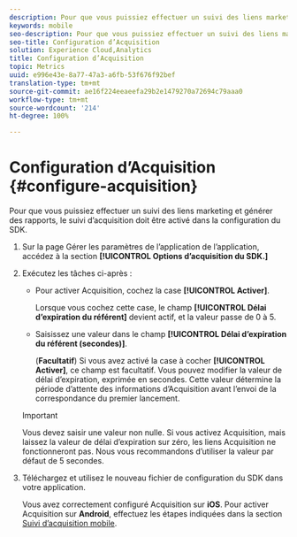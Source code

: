 ```yaml
---
description: Pour que vous puissiez effectuer un suivi des liens marketing et générer des rapports, le suivi d’acquisition doit être activé dans la configuration du SDK.
keywords: mobile
seo-description: Pour que vous puissiez effectuer un suivi des liens marketing et générer des rapports, le suivi d’acquisition doit être activé dans la configuration du SDK.
seo-title: Configuration d’Acquisition
solution: Experience Cloud,Analytics
title: Configuration d’Acquisition
topic: Metrics
uuid: e996e43e-8a77-47a3-a6fb-53f676f92bef
translation-type: tm+mt
source-git-commit: ae16f224eeaeefa29b2e1479270a72694c79aaa0
workflow-type: tm+mt
source-wordcount: '214'
ht-degree: 100%

---
```



# Configuration d’Acquisition {#configure-acquisition}

Pour que vous puissiez effectuer un suivi des liens marketing et générer des rapports, le suivi d’acquisition doit être activé dans la configuration du SDK.

1. Sur la page Gérer les paramètres de l’application de l’application, accédez à la section **[!UICONTROL Options d’acquisition du SDK.]**
1. Exécutez les tâches ci-après :

   * Pour activer Acquisition, cochez la case **[!UICONTROL Activer]**.

      Lorsque vous cochez cette case, le champ **[!UICONTROL Délai d’expiration du référent]** devient actif, et la valeur passe de 0 à 5.

   * Saisissez une valeur dans le champ **[!UICONTROL Délai d’expiration du référent (secondes)]**.

      (**Facultatif**) Si vous avez activé la case à cocher **[!UICONTROL Activer]**, ce champ est facultatif. Vous pouvez modifier la valeur de délai d’expiration, exprimée en secondes. Cette valeur détermine la période d’attente des informations d’Acquisition avant l’envoi de la correspondance du premier lancement.
   >[!IMPORTANT]
   >Vous devez saisir une valeur non nulle. Si vous activez Acquisition, mais laissez la valeur de délai d’expiration sur zéro, les liens Acquisition ne fonctionneront pas. Nous vous recommandons d’utiliser la valeur par défaut de 5 secondes.

1. Téléchargez et utilisez le nouveau fichier de configuration du SDK dans votre application.

   Vous avez correctement configuré Acquisition sur **iOS**. 
Pour activer Acquisition sur **Android**, effectuez les étapes indiquées dans la section [Suivi d’acquisition mobile](/help/android/acquisition-main/acquisition.md).

